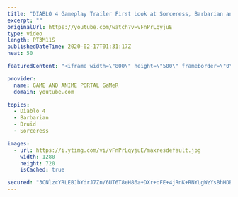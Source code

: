 ```yaml
---
title: "DIABLO 4 Gameplay Trailer First Look at Sorceress, Barbarian and Druid 720p"
excerpt: ""
originalUrl: https://youtube.com/watch?v=vFnPrLqyjuE
type: video
length: PT3M11S
publishedDateTime: 2020-02-17T01:31:17Z
heat: 50

featuredContent: "<iframe width=\"800\" height=\"500\" frameborder=\"0\" src=\"https://www.youtube.com/embed/vFnPrLqyjuE\" allow=\"accelerometer; autoplay; encrypted-media; gyroscope; picture-in-picture\" allowfullscreen></iframe>"

provider:
  name: GAME AND ANIME PORTAL GaMeR
  domain: youtube.com

topics:
  - Diablo 4
  - Barbarian
  - Druid
  - Sorceress

images:
  - url: https://i.ytimg.com/vi/vFnPrLqyjuE/maxresdefault.jpg
    width: 1280
    height: 720
    isCached: true

secured: "3CNlzcYRLEBJbYdrJ7Zn/6UT6T8eH86a+DXr+oFE+4jRnK+RNYLgWzYsBhHDBFUcnrUAHGqmpx1dZCKCN0dEiyS6LdpwdO8RzKlpQIoia5xFgG1aQqWKR7PdazL2gsYHdzVgojJl3iiKPQ5kwNpDR6KdHEUXH7Xd3lBzHmIQSonuSr0pnlMeMQnttck4ndMrMPCxY0JeB18JfLvu4TxBMXkXP/2wqORxNY4Cj6Xa5Llw/0nucHtfMH7ciKG0ZfI4/O83t+i9ytpHldZnEvtD2MrszPYjeWYjFmMoJaRQ2x2v3GG0Fn5f0Jtr2Xe68vBCpSbL2p0TUiXKA2g6nxm0VSu3Dw3MvLJM8OBH9KgtmSFn8xOZw08Zp0RYHw2Ny1Gu9BoZ6OO1cLTfg8QMPqaR7oeNsCFBkSBZiEEf25pO8hU=;v4AMuVVQW/9O/iJJwU2EYw=="
---
```


